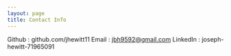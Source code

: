```yaml
---
layout: page
title: Contact Info
---
```


Github : github.com/jhewitt11
Email : jbh9592@gmail.com
LinkedIn : joseph-hewitt-71965091

